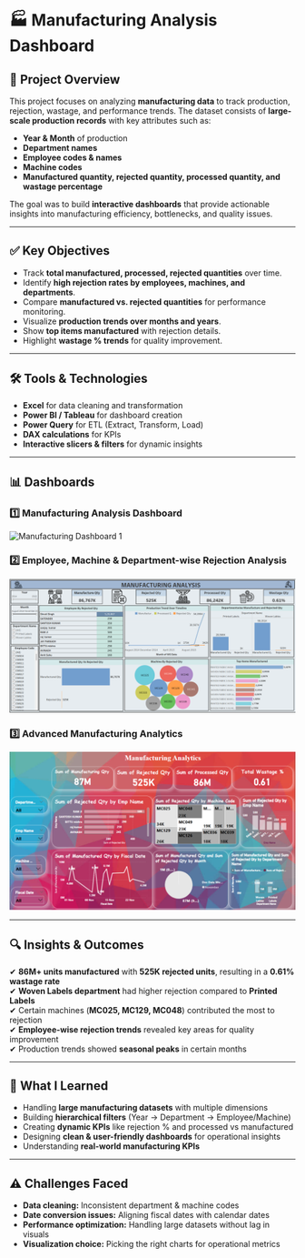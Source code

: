 # 🏭 Manufacturing Analysis Dashboard  

## 📌 Project Overview  
This project focuses on analyzing **manufacturing data** to track production, rejection, wastage, and performance trends. The dataset consists of **large-scale production records** with key attributes such as:  

- **Year & Month** of production  
- **Department names**  
- **Employee codes & names**  
- **Machine codes**  
- **Manufactured quantity, rejected quantity, processed quantity, and wastage percentage**  

The goal was to build **interactive dashboards** that provide actionable insights into manufacturing efficiency, bottlenecks, and quality issues.  

---

## ✅ Key Objectives  
- Track **total manufactured, processed, rejected quantities** over time.  
- Identify **high rejection rates by employees, machines, and departments**.  
- Compare **manufactured vs. rejected quantities** for performance monitoring.  
- Visualize **production trends over months and years**.  
- Show **top items manufactured** with rejection details.  
- Highlight **wastage % trends** for quality improvement.  

---

## 🛠️ Tools & Technologies  
- **Excel** for data cleaning and transformation  
- **Power BI / Tableau** for dashboard creation  
- **Power Query** for ETL (Extract, Transform, Load)  
- **DAX calculations** for KPIs  
- **Interactive slicers & filters** for dynamic insights  

---

## 📊 Dashboards  

### 1️⃣ Manufacturing Analysis Dashboard  
![Manufacturing Dashboard 1](ManufacturingAnalysis1.png)  

### 2️⃣ Employee, Machine & Department-wise Rejection Analysis  
![Manufacturing Dashboard 2](ManufacturingAnalysis2.png)  

### 3️⃣ Advanced Manufacturing Analytics  
![Manufacturing Dashboard 3](ManufacturingAnalysis3.png)  

---

## 🔍 Insights & Outcomes  
✔ **86M+ units manufactured** with **525K rejected units**, resulting in a **0.61% wastage rate**  
✔ **Woven Labels department** had higher rejection compared to **Printed Labels**  
✔ Certain machines (**MC025, MC129, MC048**) contributed the most to rejection  
✔ **Employee-wise rejection trends** revealed key areas for quality improvement  
✔ Production trends showed **seasonal peaks** in certain months  

---

## 📖 What I Learned  
- Handling **large manufacturing datasets** with multiple dimensions  
- Building **hierarchical filters** (Year → Department → Employee/Machine)  
- Creating **dynamic KPIs** like rejection % and processed vs manufactured  
- Designing **clean & user-friendly dashboards** for operational insights  
- Understanding **real-world manufacturing KPIs**  

---

## ⚠️ Challenges Faced  
- **Data cleaning:** Inconsistent department & machine codes  
- **Date conversion issues:** Aligning fiscal dates with calendar dates  
- **Performance optimization:** Handling large datasets without lag in visuals  
- **Visualization choice:** Picking the right charts for operational metrics  
